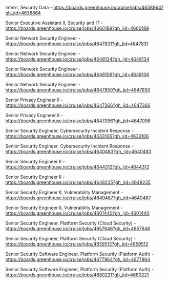 Intern, Security Data - https://boards.greenhouse.io/cruise/jobs/4638864?gh_jid=4638864

Senior Executive Assistant II, Security and IT - https://boards.greenhouse.io/cruise/jobs/4660189?gh_jid=4660189

Senior Network Security Engineer - https://boards.greenhouse.io/cruise/jobs/4647831?gh_jid=4647831

Senior Network Security Engineer - https://boards.greenhouse.io/cruise/jobs/4648134?gh_jid=4648134

Senior Network Security Engineer - https://boards.greenhouse.io/cruise/jobs/4648106?gh_jid=4648106

Senior Network Security Engineer - https://boards.greenhouse.io/cruise/jobs/4647850?gh_jid=4647850

 Senior Privacy Engineer II - https://boards.greenhouse.io/cruise/jobs/4647366?gh_jid=4647366

Senior Privacy Engineer II - https://boards.greenhouse.io/cruise/jobs/4647096?gh_jid=4647096

Senior Security Engineer, Cybersecurity Incident Response - https://boards.greenhouse.io/cruise/jobs/4633106?gh_jid=4633106

Senior Security Engineer, Cybersecurity Incident Response - https://boards.greenhouse.io/cruise/jobs/4640483?gh_jid=4640483

Senior Security Engineer II - https://boards.greenhouse.io/cruise/jobs/4644312?gh_jid=4644312

Senior Security Engineer II - https://boards.greenhouse.io/cruise/jobs/4648235?gh_jid=4648235

Senior Security Engineer II, Vulnerability Management - https://boards.greenhouse.io/cruise/jobs/4640487?gh_jid=4640487

Senior Security Engineer II, Vulnerability Management - https://boards.greenhouse.io/cruise/jobs/4601440?gh_jid=4601440

Senior Security Engineer, Platform Security (Cloud Security) - https://boards.greenhouse.io/cruise/jobs/4657646?gh_jid=4657646

Senior Security Engineer, Platform Security (Cloud Security) - https://boards.greenhouse.io/cruise/jobs/4659512?gh_jid=4659512

Senior Security Software Engineer, Platform Security (Platform Auth) - https://boards.greenhouse.io/cruise/jobs/4677964?gh_jid=4677964

Senior Security Software Engineer, Platform Security (Platform Auth) - https://boards.greenhouse.io/cruise/jobs/4680221?gh_jid=4680221

